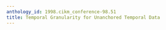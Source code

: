 ```yaml
---
anthology_id: 1998.cikm_conference-98.51
title: Temporal Granularity for Unanchored Temporal Data
---
```

